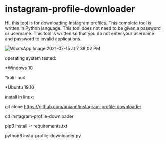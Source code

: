 # instagram-profile-downloader


Hi, this tool is for downloading Instagram profiles. This complete tool is written in Python language. This tool does not need to be given a password or username.
This tool is written so that you do not enter your username and password to invalid applications.


![WhatsApp Image 2021-07-15 at 7 38 02 PM](https://user-images.githubusercontent.com/87072183/125811588-2a3accce-b4a3-4034-b438-2702301dca0e.jpeg)




operating system tested:

*Windows 10

*kali linux

*Ubuntu 19.10








install in linux:


git clone https://github.com/ariiann/instagram-profile-downloader


cd instagram-profile-downloader 


pip3 install -r requirements.txt


python3 insta-profile-downloader.py


